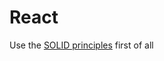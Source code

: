 # React

Use the [SOLID principles][solid-principles] first of all




[solid-principles]: /docs/principles/solid.md
